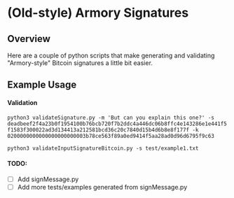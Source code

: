 # (Old-style) Armory Signatures

## Overview

Here are a couple of python scripts that make generating and validating "Armory-style" Bitcoin signatures a little bit easier.

## Example Usage
#### Validation

```python3 validateSignature.py -m 'But can you explain this one?' -s deadbeef2f4a23b0f1954100b76bcb720f7b2ddc4a446dc06b8ffc4e143286e1e441f5f1583f300022ad3d134413a212581bcd36c20c7840d15b4d6b8e8f177f -k 0200000000000000000000003b78ce563f89a0ed9414f5aa28ad0d96d6795f9c63```

```python3 validateInputSignatureBitcoin.py -s test/example1.txt```


#### TODO:

- [ ] Add signMessage.py
- [ ] Add more tests/examples generated from signMessage.py